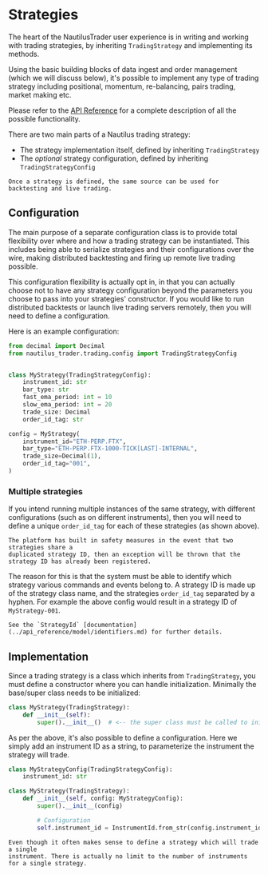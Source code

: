 # Strategies

The heart of the NautilusTrader user experience is in writing and working with
trading strategies, by inheriting `TradingStrategy` and implementing its methods.

Using the basic building blocks of data ingest and order management (which we will discuss
below), it's possible to implement any type of trading strategy including positional, momentum, re-balancing,
pairs trading, market making etc.

Please refer to the [API Reference](../api_reference/trading.md#strategy) for a complete description
of all the possible functionality.

There are two main parts of a Nautilus trading strategy:
- The strategy implementation itself, defined by inheriting `TradingStrategy`
- The _optional_ strategy configuration, defined by inheriting `TradingStrategyConfig`

```{note}
Once a strategy is defined, the same source can be used for backtesting and live trading.
```

## Configuration
The main purpose of a separate configuration class is to provide total flexibility
over where and how a trading strategy can be instantiated. This includes being able
to serialize strategies and their configurations over the wire, making distributed backtesting
and firing up remote live trading possible.

This configuration flexibility is actually opt in, in that you can actually choose not to have
any strategy configuration beyond the parameters you choose to pass into your
strategies' constructor. If you would like to run distributed backtests or launch
live trading servers remotely, then you will need to define a configuration.

Here is an example configuration:

```python
from decimal import Decimal
from nautilus_trader.trading.config import TradingStrategyConfig


class MyStrategy(TradingStrategyConfig):
    instrument_id: str
    bar_type: str
    fast_ema_period: int = 10
    slow_ema_period: int = 20
    trade_size: Decimal
    order_id_tag: str

config = MyStrategy(
    instrument_id="ETH-PERP.FTX",
    bar_type="ETH-PERP.FTX-1000-TICK[LAST]-INTERNAL",
    trade_size=Decimal(1),
    order_id_tag="001",
)
```

### Multiple strategies
If you intend running multiple instances of the same strategy, with different
configurations (such as on different instruments), then you will need to define
a unique `order_id_tag` for each of these strategies (as shown above).

```{note}
The platform has built in safety measures in the event that two strategies share a
duplicated strategy ID, then an exception will be thrown that the strategy ID has already been registered.
```

The reason for this is that the system must be able to identify which strategy
various commands and events belong to. A strategy ID is made up of the
strategy class name, and the strategies `order_id_tag` separated by a hyphen. For
example the above config would result in a strategy ID of `MyStrategy-001`.

```{tip}
See the `StrategyId` [documentation](../api_reference/model/identifiers.md) for further details.
```

## Implementation
Since a trading strategy is a class which inherits from `TradingStrategy`, you must define
a constructor where you can handle initialization. Minimally the base/super class needs to be initialized:

```python
class MyStrategy(TradingStrategy):
    def __init__(self):
        super().__init__()  # <-- the super class must be called to initialize the strategy
```

As per the above, it's also possible to define a configuration. Here we simply add an instrument ID
as a string, to parameterize the instrument the strategy will trade.

```python
class MyStrategyConfig(TradingStrategyConfig):
    instrument_id: str

class MyStrategy(TradingStrategy):
    def __init__(self, config: MyStrategyConfig):
        super().__init__(config)

        # Configuration
        self.instrument_id = InstrumentId.from_str(config.instrument_id)
```

```{note}
Even though it often makes sense to define a strategy which will trade a single
instrument. There is actually no limit to the number of instruments for a single strategy.
```
